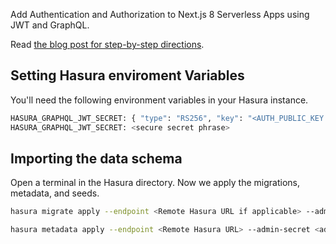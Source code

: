 Add Authentication and Authorization to Next.js 8 Serverless Apps using JWT and GraphQL.

Read [the blog post for step-by-step directions](https://hasura.io/blog/add-authentication-and-authorization-to-next-js-8-serverless-apps-using-jwt-and-graphql/).

## Setting Hasura enviroment Variables

You'll need the following environment variables in your Hasura instance.

```bash
HASURA_GRAPHQL_JWT_SECRET: { "type": "RS256", "key": "<AUTH_PUBLIC_KEY generated in blog post>" }
HASURA_GRAPHQL_JWT_SECRET: <secure secret phrase>
```

## Importing the data schema

Open a terminal in the Hasura directory. Now we apply the migrations, metadata, and seeds.

```bash
hasura migrate apply --endpoint <Remote Hasura URL if applicable> --admin-secret <admin secret> --database-name default

hasura metadata apply --endpoint <Remote Hasura URL> --admin-secret <admin secret>
```
